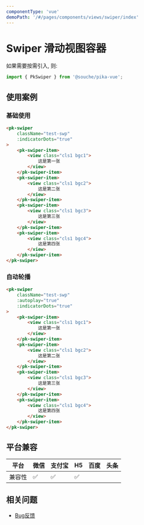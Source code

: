```yaml
---
componentType: 'vue'
demoPath: '/#/pages/components/views/swiper/index'
---
```


# Swiper 滑动视图容器

如果需要按需引入, 则:

```js
import { PkSwiper } from '@souche/pika-vue';
```

## 使用案例

### 基础使用

```html
<pk-swiper
    className="test-swp"
    :indicatorDots="true"
>
    <pk-swiper-item>
        <view class="cls1 bgc1">
            这是第一张
        </view>
    </pk-swiper-item>
    <pk-swiper-item>
        <view class="cls1 bgc2">
            这是第二张
        </view>
    </pk-swiper-item>
    <pk-swiper-item>
        <view class="cls1 bgc3">
            这是第三张
        </view>
    </pk-swiper-item>
    <pk-swiper-item>
        <view class="cls1 bgc4">
            这是第四张
        </view>
    </pk-swiper-item>
</pk-swiper>
```

### 自动轮播

```html
<pk-swiper
    className="test-swp"
    :autoplay="true"
    :indicatorDots="true"
>
    <pk-swiper-item>
        <view class="cls1 bgc1">
            这是第一张
        </view>
    </pk-swiper-item>
    <pk-swiper-item>
        <view class="cls1 bgc2">
            这是第二张
        </view>
    </pk-swiper-item>
    <pk-swiper-item>
        <view class="cls1 bgc3">
            这是第三张
        </view>
    </pk-swiper-item>
    <pk-swiper-item>
        <view class="cls1 bgc4">
            这是第四张
        </view>
    </pk-swiper-item>
</pk-swiper>
```



## 平台兼容

| 平台   | 微信 | 支付宝 | H5  | 百度 | 头条 |
| ------ | ---- | ------ | --- | ---- | ---- |
| 兼容性 | ✅    | ✅      | ✅   |      |      |

## 相关问题

- [Bug反馈](https://git.souche-inc.com/souhce-Taro/pika-ui/issues/new)

